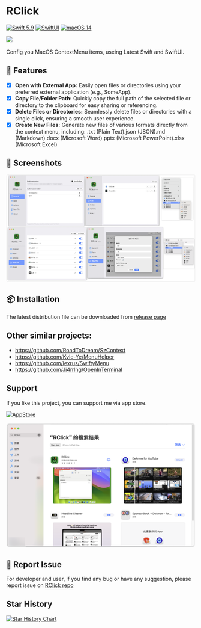 #  RClick

[![Swift 5.9](https://img.shields.io/badge/Swift-5.9-ED523F.svg?style=flat)](https://swift.org/)
[![SwiftUI](https://img.shields.io/badge/SwiftUI-✓-orange)](https://developer.apple.com/xcode/swiftui/)
[![macOS 14](https://img.shields.io/badge/macOS14-Compatible-green)](https://www.apple.com/macos/monterey/)


[![](./RClick/Assets.xcassets/AppIcon.appiconset/AppIcon@1x.png)](https://github.com/wflixu/RClick/releases)

Config you MacOS ContextMenu items, useing Latest Swift and SwiftUI. 



## 🚀 Features

- [x] **Open with External App:**  Easily open files or directories using your preferred external application (e.g., SomeApp).
- [x] **Copy File/Folder Path:** Quickly copy the full path of the selected file or directory to the clipboard for easy sharing or referencing.
- [x] **Delete Files or Directories:**  Seamlessly delete files or directories with a single click, ensuring a smooth user experience.
- [x] **Create New Files:** Generate new files of various formats directly from the context menu, including: .txt (Plain Text).json (JSON).md (Markdown).docx (Microsoft Word).pptx (Microsoft PowerPoint).xlsx (Microsoft Excel)

## 📸 Screenshots

![](./images/screenshot.png)



## 📦 Installation

The latest distribution file can be downloaded from [release page](https://github.com/wflixu/RClick/releases)

## Other similar projects:

- https://github.com/RoadToDream/SzContext
- https://github.com/Kyle-Ye/MenuHelper
- https://github.com/lexrus/SwiftyMenu 
- https://github.com/Ji4n1ng/OpenInTerminal

##  Support

If you like this project, you can support me  via  app store.

[<img src="https://cloud.githubusercontent.com/assets/219689/5575342/963e0ee8-9013-11e4-8091-7ece67d64729.png" width="135" height="40" alt="AppStore"/>](https://apps.apple.com/cn/app/rclick/id6496849273?mt=12)

![](./images/store-preview.png)

## 🤝 Report Issue

For developer and user, if you find any bug or have any suggestion, please report issue on [RClick repo](https://github.com/wflixu/RClick/issues)


## Star History

[![Star History Chart](https://api.star-history.com/svg?repos=wflixu/RClick&type=Date)](https://star-history.com/#wflixu/RClick&Date)

